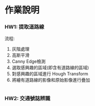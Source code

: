 # 作業說明
### HW1: 提取道路線
流程:
1. 灰階處理
2. 高斯平滑
3. Canny Edge檢測
4. 選取感興趣的區域(即含有道路線的區域)
5. 對感興趣的區域進行 Hough Transform
6. 將繪有道路線的影像和原始影像進行疊加
<img scr="./HW1_show.png" width=300>

### HW2: 交通號誌辨識
